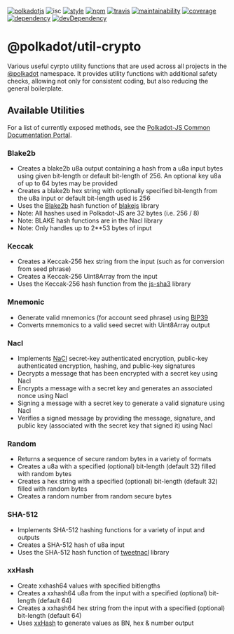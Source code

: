 [![polkadotjs](https://img.shields.io/badge/polkadot-js-orange.svg?style=flat-square)](https://polkadot.js.org)
![isc](https://img.shields.io/badge/license-ISC-lightgrey.svg?style=flat-square)
[![style](https://img.shields.io/badge/code%20style-semistandard-lightgrey.svg?style=flat-square)](https://github.com/Flet/semistandard)
[![npm](https://img.shields.io/npm/v/@polkadot/util-crypto.svg?style=flat-square)](https://www.npmjs.com/package/@polkadot/util-crypto)
[![travis](https://img.shields.io/travis/polkadot-js/common.svg?style=flat-square)](https://travis-ci.org/polkadot-js/common)
[![maintainability](https://img.shields.io/codeclimate/maintainability/polkadot-js/common.svg?style=flat-square)](https://codeclimate.com/github/polkadot-js/common/maintainability)
[![coverage](https://img.shields.io/coveralls/polkadot-js/common.svg?style=flat-square)](https://coveralls.io/github/polkadot-js/common?branch=master)
[![dependency](https://david-dm.org/polkadot-js/common.svg?style=flat-square&path=packages/util)](https://david-dm.org/polkadot-js/common?path=packages/util-crypto)
[![devDependency](https://david-dm.org/polkadot-js/common/dev-status.svg?style=flat-square&path=packages/util-crypto)](https://david-dm.org/polkadot-js/common?path=packages/util-crypto#info=devDependencies)

# @polkadot/util-crypto

Various useful cyrpto utility functions that are used across all projects in the [@polkadot](https://polkadot.js.org) namespace. It provides utility functions with additional safety checks, allowing not only for consistent coding, but also reducing the general boilerplate.

## Available Utilities

For a list of currently exposed methods, see the [Polkadot-JS Common Documentation Portal](https://polkadot.js.org/api/common/util-crypto/).

### Blake2b

* Creates a blake2b u8a output containing a hash from a u8a input bytes using given bit-length or default bit-length of 256. An optional key u8a of up to 64 bytes may be provided
* Creates a blake2b hex string with optionally specified bit-length from the u8a input or default bit-length used is 256
* Uses the [Blake2b](https://blake2.net/) hash function of [blakejs](https://www.npmjs.com/package/blakejs) library
* Note: All hashes used in Polkadot-JS are 32 bytes (i.e. 256 / 8)
* Note: BLAKE hash functions are in the Nacl library
* Note: Only handles up to 2**53 bytes of input

### Keccak

* Creates a Keccak-256 hex string from the input (such as for conversion from seed phrase)
* Creates a Keccak-256 Uint8Array from the input
* Uses the Keccak-256 hash function from the [js-sha3](https://www.npmjs.com/package/js-sha3) library

### Mnemonic

* Generate valid mnemonics (for account seed phrase) using [BIP39](https://github.com/bitcoin/bips/blob/master/bip-0039.mediawiki)
* Converts mnemonics to a valid seed secret with Uint8Array output

### Nacl

* Implements [NaCl](http://nacl.cr.yp.to/) secret-key authenticated encryption, public-key authenticated encryption, hashing, and public-key signatures
* Decrypts a message that has been encrypted with a secret key using Nacl
* Encrypts a message with a secret key and generates an associated nonce using Nacl
* Signing a message with a secret key to generate a valid signature using Nacl
* Verifies a signed message by providing the message, signature, and public key (associated with the secret key that signed it) using Nacl

### Random

* Returns a sequence of secure random bytes in a variety of formats
* Creates a u8a with a specified (optional) bit-length (default 32) filled with random bytes
* Creates a hex string with a specified (optional) bit-length (default 32) filled with random bytes
* Creates a random number from random secure bytes

### SHA-512

* Implements SHA-512 hashing functions for a variety of input and outputs
* Creates a SHA-512 hash of u8a input
* Uses the SHA-512 hash function of [tweetnacl](https://www.npmjs.com/package/tweetnacl) library

### xxHash

* Create xxhash64 values with specified bitlengths
* Creates a xxhash64 u8a from the input with a specified (optional) bit-length (default 64)
* Creates a xxhash64 hex string from the input with a specified (optional) bit-length (default 64)
* Uses [xxHash](http://cyan4973.github.io/xxHash/) to generate values as BN, hex & number output
